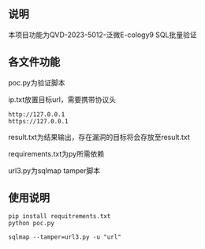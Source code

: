 ## 说明

本项目功能为QVD-2023-5012-泛微E-cology9 SQL批量验证

## 各文件功能

poc.py为验证脚本

ip.txt放置目标url，需要携带协议头

```
http://127.0.0.1
https://127.0.0.1
```

result.txt为结果输出，存在漏洞的目标将会存放至result.txt

requirements.txt为py所需依赖

url3.py为sqlmap tamper脚本

## 使用说明

```
pip install requitrements.txt
python poc.py
```

```
sqlmap --tamper=url3.py -u "url"
```

